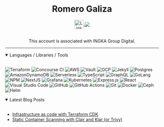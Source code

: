 <!-- Header  -->
<h1 align="center">Romero Galiza</h1>

<!-- Contact Icons  -->
<div align="center">
  <a align="center" href="https://www.linkedin.com/in/romerojr/">
    <img align="center" alt="LinkedIN" width="30px" src="https://raw.githubusercontent.com/peterthehan/peterthehan/master/assets/linkedin.svg" >
  </a>
  <a href="https://blog.devopsie.com">
  <img align="center" src="https://img.shields.io/badge/-Blog-blue?style=for-the-badge&logo=" /></a>
</div>

<br />

<div align="center"></div>
<p align="center">This account is associated with INGKA Group Digital.</p>
<hr /> 


<details open><summary><span>Languages / Libraries / Tools</span></summary>
<br />
<div>

![Terraform](https://img.shields.io/badge/terraform-%237B42BC.svg?style=for-the-badge&logo=terraform&logoColor=white)
![Concourse CI](https://img.shields.io/badge/concourse-%233398DC.svg?style=for-the-badge&logo=concourse&logoColor=white)
![AWS](https://img.shields.io/badge/AWS-%23FF9900.svg?style=for-the-badge&logo=amazon-aws&logoColor=white)
![Vault](https://img.shields.io/badge/Vault-%23000000.svg?style=for-the-badge&logo=vault&logoColor=white)
![GCP](https://img.shields.io/badge/Google_Cloud-%234285F4.svg?style=for-the-badge&logo=google%20cloud&logoColor=white)
![Jekyll](https://img.shields.io/badge/Jekyll-%23CC0000.svg?style=for-the-badge&logo=Jekyll&logoColor=gray)
![Postgres](https://img.shields.io/badge/postgres-%23316192.svg?style=for-the-badge&logo=postgresql&logoColor=white)
![AmazonDynamoDB](https://img.shields.io/badge/Amazon%20DynamoDB-4053D6?style=for-the-badge&logo=Amazon%20DynamoDB&logoColor=white)
![Serverless](https://img.shields.io/badge/Serverless-%23000000.svg?style=for-the-badge&logo=Serverless&logoColor=%23FD5750)
![TypeScript](https://img.shields.io/badge/typescript-%23007ACC.svg?style=for-the-badge&logo=typescript&logoColor=white)
![GraphQL](https://img.shields.io/badge/-GraphQL-E10098?style=for-the-badge&logo=graphql&logoColor=white)
![GoLang](https://img.shields.io/badge/go-%2300ADD8?style=for-the-badge&logo=go&logoColor=white)
![NPM](https://img.shields.io/badge/NPM-%23000000.svg?style=for-the-badge&logo=npm&logoColor=white)
![NextJS](https://img.shields.io/badge/Next-black?style=for-the-badge&logo=next.js&logoColor=white)
![Grafana](https://img.shields.io/badge/grafana-%23111111.svg?style=for-the-badge&logo=grafana&logoColor=%23F46800)
![Kubernetes](https://img.shields.io/badge/kubernetes-%23326CE5.svg?style=for-the-badge&logo=kubernetes&logoColor=%2361DAFB)
![Express.js](https://img.shields.io/badge/express.js-%23404d59.svg?style=for-the-badge&logo=express&logoColor=%2361DAFB)
![React](https://img.shields.io/badge/react-%2320232a.svg?style=for-the-badge&logo=react&logoColor=%2361DAFB)
![Visual Studio Code](https://img.shields.io/badge/Visual%20Studio%20Code-0078d7.svg?style=for-the-badge&logo=visual-studio-code&logoColor=white)
![GitHub](https://img.shields.io/badge/github-%23121011.svg?style=for-the-badge&logo=github&logoColor=white)
![GitHub Actions](https://img.shields.io/badge/githubactions-%232671E5.svg?style=for-the-badge&logo=githubactions&logoColor=white)
![Git](https://img.shields.io/badge/git-%23F05033.svg?style=for-the-badge&logo=git&logoColor=white)
![Docker](https://img.shields.io/badge/docker-%230db7ed.svg?style=for-the-badge&logo=docker&logoColor=white)
![Ceph](https://img.shields.io/badge/Ceph-%23000000.svg?style=for-the-badge&logo=Ceph&logoColor=%23EF5C55)
![Helm](https://img.shields.io/badge/Helm-%230F1689.svg?style=for-the-badge&logo=Helm&logoColor=white)
</div>
</details>


<details open><summary><span>Latest Blog Posts</span></summary>
<br />
<div>

* [Infrastructure as code with Terraform CDK](https://blog.devopsie.com/2021-10-18/terraform-cdk.html)
* [Static Container Scanning with Clair and Klar (or Trivy)](https://blog.devopsie.com/2019-10-29/clair-container-analysis.html)
</div>
</details>

